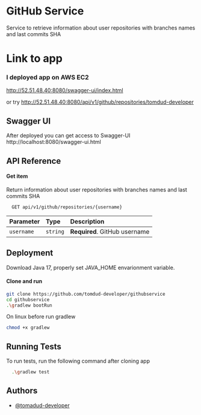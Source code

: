 
# GitHub Service

Service to retrieve information about user repositories with branches names and last commits SHA

# Link to app
### I deployed app on AWS EC2
http://52.51.48.40:8080/swagger-ui/index.html


or try http://52.51.48.40:8080/api/v1/github/repositories/tomdud-developer
## Swagger UI
After deployed you can get access to Swagger-UI http://localhost:8080/swagger-ui.html

## API Reference

#### Get item
Return information about user repositories with branches names and last commits SHA

```http
  GET api/v1/github/repositories/{username}
```

| Parameter  | Type     | Description                   |
|:-----------|:---------|:------------------------------|
| `username` | `string` | **Required**. GitHub username |




## Deployment

Download Java 17, properly set JAVA_HOME envarionment variable.

#### Clone and run
```bash
git clone https://github.com/tomdud-developer/githubservice
cd githubservice
.\gradlew bootRun
```
On linux before run gradlew
```bash
chmod +x gradlew
```

## Running Tests

To run tests, run the following command after cloning app

```bash
  .\gradlew test
```


## Authors

- [@tomadud-developer](https://www.github.com/tomadud-developer)

